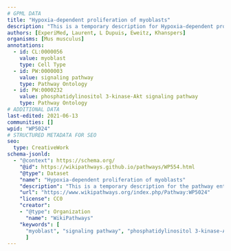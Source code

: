 ```yaml
---
# GPML DATA
title: "Hypoxia-dependent proliferation of myoblasts"
description: "This is a temporary description for Hypoxia-dependent proliferation of myoblasts"
authors: [ExperiMed, Laurent, L Dupuis, Eweitz, Khanspers]
organisms: [Mus musculus]
annotations:
  - id: CL:0000056
    value: myoblast
    type: Cell Type
  - id: PW:0000003
    value: signaling pathway
    type: Pathway Ontology
  - id: PW:0000232
    value: phosphatidylinositol 3-kinase-Akt signaling pathway
    type: Pathway Ontology
# ADDITIONAL DATA
last-edited: 2021-06-13
communities: []
wpid: "WP5024"
# STRUCTURED METADATA FOR SEO
seo:
  type: CreativeWork
schema-jsonld:
  - "@context": https://schema.org/
    "@id": https://wikipathways.github.io/pathways/WP554.html
    "@type": Dataset
    "name": "Hypoxia-dependent proliferation of myoblasts"
    "description": "This is a temporary description for the pathway entitled: Hypoxia-dependent proliferation of myoblasts"
    "url": "https://www.wikipathways.org/index.php/Pathway:WP5024"
    "license": CC0
    "creator":
    - "@type": Organization
      "name": "WikiPathways"
    "keywords": [
      "myoblast", "signaling pathway", "phosphatidylinositol 3-kinase-Akt signaling pathway",
      ]
---
```

